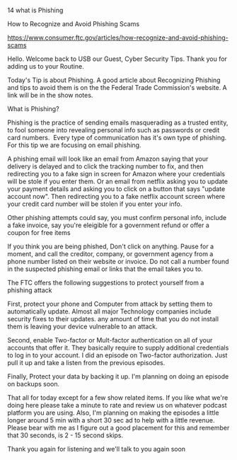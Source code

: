 14 what is Phishing

 How to Recognize and Avoid Phishing Scams

 https://www.consumer.ftc.gov/articles/how-recognize-and-avoid-phishing-scams

 Hello. Welcome back to USB our Guest, Cyber Security Tips. Thank you for adding us to your Routine.

 Today's Tip is about Phishing. A good article about Recognizing Phishing and tips to avoid them is on the the Federal Trade Commission's website. A link will be in the show notes. 

 What is Phishing? 

 Phishing is the practice of sending emails masquerading as a trusted entity, to fool someone into revealing personal info such as passwords or credit card numbers.  Every type of communication has it's own type of phishing. For this tip we are focusing on email phishing. 

 A phishing email will look like an email from Amazon saying that your delivery is delayed and to click the tracking number to fix, and then redirecting you to a fake sign in screen for Amazon where your credentials will be stole if you enter them. Or an email from netflix asking you to update your payment details and asking you to click on a button that says "update account now". Then redirecting you to a fake netflix account screen where your credit card number will be stolen if you enter your info. 

 Other phishing attempts could say, you must confirm personal info, include a fake invoice, say you're eleigible for a government refund or offer a coupon for free items

 If you think you are being phished, Don't click on anything. Pause for a moment, and call the creditor, company, or government agency from a phone number listed on their website or invoice. Do not call a number found in the suspected phishing email or links that the email takes you to.

 The FTC offers the following suggestions to protect yourself from a phishing attack

 First, protect your phone and Computer from attack by setting them to automatically update. Almost all major Technology companies include security fixes to their updates. any amount of time that you do not install them is leaving your device vulnerable to an attack. 

 Second, enable Two-factor or Mult-factor authentication on all of your accounts that offer it. They basically require to supply additional credentials to log in to your account. I did an episode on Two-factor authorization. Just pull it up and take a listen from the previous episodes.

 Finally, Protect your data by backing it up. I'm planning on doing an episode on backups soon. 

 That all for today except for a few show related items. If you like what we're doing here please take a minute to rate and review us on whatever podcast platform you are using. Also, I'm planning on making the episodes a little longer around 5 min with a short 30 sec ad to help with a little revenue. Please bear with me as I figure out a good placement for this and remember that 30 seconds, is 2 - 15 second skips. 

 Thank you again for listening and we'll talk to you again soon